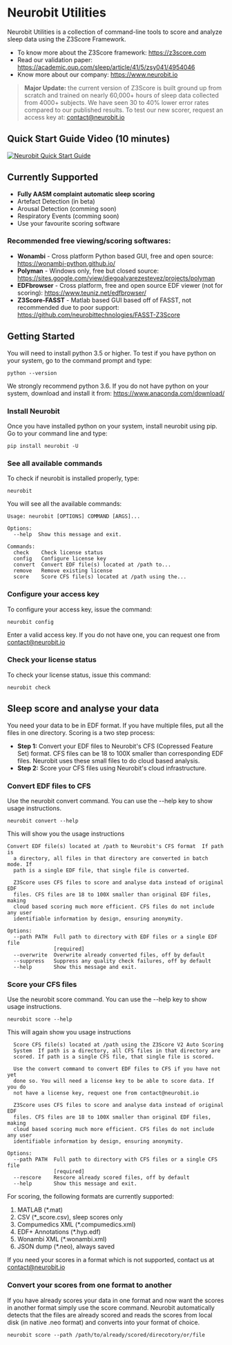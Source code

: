 # Neurobit Utilities

Neurobit Utilities is a collection of command-line tools to score and analyze sleep data using the Z3Score Framework. 
- To know more about the Z3Score framework: https://z3score.com 
- Read our validation paper: https://academic.oup.com/sleep/article/41/5/zsy041/4954046
- Know more about our company: https://www.neurobit.io

> **Major Update:** the current version of Z3Score is built ground up from scratch and trained on nearly 60,000+ hours of sleep data collected from 4000+ subjects. We have seen 30 to 40% lower error rates compared to our published results. To test our new scorer, request an access key at: contact@neurobit.io 

## Quick Start Guide Video (10 minutes)

[![Neurobit Quick Start Guide](https://s3.amazonaws.com/www.neurobit.io/img/neurobit-utilities.jpg)](https://www.youtube.com/watch?v=j5nAviEP4WM)

## Currently Supported

- **Fully AASM complaint automatic sleep scoring**
- Artefact Detection (in beta)
- Arousal Detection (comming soon)
- Respiratory Events (comming soon)
- Use your favourite scoring software 

### Recommended free viewing/scoring softwares:
- **Wonambi** - Cross platform Python based GUI, free and open source: https://wonambi-python.github.io/ 
- **Polyman** - Windows only, free but closed source:  https://sites.google.com/view/diegoalvarezestevez/projects/polyman
- **EDFbrowser** - Cross platform, free and open source EDF viewer (not for scoring):  https://www.teuniz.net/edfbrowser/
- **Z3Score-FASST** - Matlab based GUI based off of FASST, not recommended due to poor support: https://github.com/neurobittechnologies/FASST-Z3Score

## Getting Started

You will need to install python 3.5 or higher. To test if you have python on your system, go to the command prompt and type:

    python --version

We strongly recommend python 3.6. If you do not have python on your system, download and install it from: https://www.anaconda.com/download/ 

### Install Neurobit

Once you have installed python on your system, install neurobit using pip. Go to your command line and type:

    pip install neurobit -U

### See all available commands

To check if neurobit is installed properly, type:

    neurobit

You will see all the available commands:

    Usage: neurobit [OPTIONS] COMMAND [ARGS]...
    
    Options:
      --help  Show this message and exit.
    
    Commands:
      check    Check license status
      config   Configure license key
      convert  Convert EDF file(s) located at /path to...
      remove   Remove existing license
      score    Score CFS file(s) located at /path using the...

### Configure your access key
To configure your access key, issue the command:

    neurobit config

Enter a valid access key. If you do not have one, you can request one from contact@neurobit.io

### Check your license status
To check your license status, issue this command:

    neurobit check

 
## Sleep score and analyse your data

You need your data to be in EDF format. If you have multiple files, put all the files in one directory. Scoring is a two step process:
 - **Step 1:** Convert your EDF files to Neurobit's CFS (Copressed Feature Set) format. CFS files can be 18 to 100X smaller than corresponding EDF files. Neurobit uses these small files to do cloud based analysis. 
 - **Step 2:** Score your CFS files using Neurobit's cloud infrastructure.

### Convert EDF files to CFS
Use the neurobit convert command. You can use the --help key to show usage instructions.

    neurobit convert --help

  This will show you the usage instructions

    Convert EDF file(s) located at /path to Neurobit's CFS format  If path is
      a directory, all files in that directory are converted in batch mode. If
      path is a single EDF file, that single file is converted.
    
      Z3Score uses CFS files to score and analyse data instead of original EDF
      files. CFS files are 18 to 100X smaller than original EDF files, making
      cloud based scoring much more efficient. CFS files do not include any user
      identifiable information by design, ensuring anonymity.
    
    Options:
      --path PATH  Full path to directory with EDF files or a single EDF file
                   [required]
      --overwrite  Overwrite already converted files, off by default
      --suppress   Suppress any quality check failures, off by default
      --help       Show this message and exit.

### Score your CFS files
Use the neurobit score command. You can use the --help key to show usage instructions.

    neurobit score --help

This will again show you usage instructions

      Score CFS file(s) located at /path using the Z3Score V2 Auto Scoring
      System  If path is a directory, all CFS files in that directory are
      scored. If path is a single CFS file, that single file is scored.
    
      Use the convert command to convert EDF files to CFS if you have not yet
      done so. You will need a license key to be able to score data. If you do
      not have a license key, request one from contact@neurobit.io
    
      Z3Score uses CFS files to score and analyse data instead of original EDF
      files. CFS files are 18 to 100X smaller than original EDF files, making
      cloud based scoring much more efficient. CFS files do not include any user
      identifiable information by design, ensuring anonymity.
    
    Options:
      --path PATH  Full path to directory with CFS files or a single CFS file
                   [required]
      --rescore    Rescore already scored files, off by default
      --help       Show this message and exit.

For scoring, the following formats are currently supported:

1. MATLAB (*.mat)
2. CSV (*_score.csv), sleep scores only
3. Compumedics XML (*.compumedics.xml)
4. EDF+ Annotations (*.hyp.edf)
5. Wonambi XML (*.wonambi.xml)
6. JSON dump (*.neo), always saved

If you need your scores in a format which is not supported, contact us at contact@neurobit.io


### Convert your scores from one format to another

If you have already scores your data in one format and now want the scores in another format simply use the score command.
Neurobit automatically detects that the files are already scored and reads the scores from local disk (in native .neo format) and converts into your format of choice.

    neurobit score --path /path/to/already/scored/direcotory/or/file
